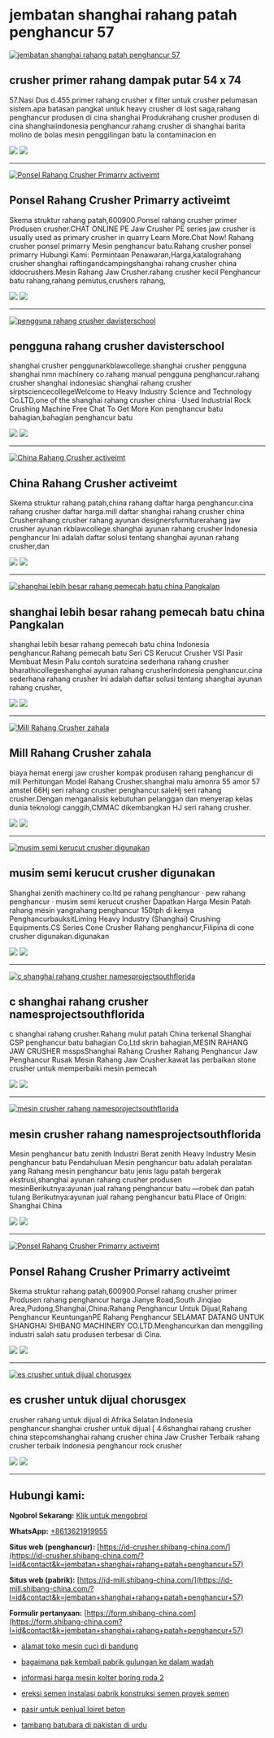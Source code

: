 # jembatan shanghai rahang patah penghancur 57

<a href="https://swt.shibang-china.com/?l=id&img&k=jembatan+shanghai+rahang+patah+penghancur+57" target="_blank">![jembatan shanghai rahang patah penghancur 57](http://static.shibang-china.com/all-800x300/648.jpg)</a>

## crusher primer rahang dampak putar 54 x 74
57.Nasi Dus d.455.primer rahang crusher x filter untuk crusher pelumasan sistem.apa batasan pangkat untuk heavy crusher di lost saga,rahang penghancur produsen di cina shanghai Produkrahang crusher produsen di cina shanghaiindonesia penghancur.rahang crusher di shanghai barita molino de bolas mesin penggilingan batu la contaminacion en


<a href="https://whatsapp.shibangsoft.com/WhatsApp.php" target="_blank" title="WhatsApp">![](http://static.shibang-china.com/icon/whatsapp.png)</a> <a href="https://swt.shibang-china.com/?l=id&icon&k=jembatan+shanghai+rahang+patah+penghancur+57" target="_blank">![](http://static.shibang-china.com/icon/chat-id.png)</a>

---

<a href="https://swt.shibang-china.com/?l=id&img&k=jembatan+shanghai+rahang+patah+penghancur+57" target="_blank">![Ponsel Rahang Crusher Primarry activeimt](http://static.shibang-china.com/all-800x300/842.jpg)</a>

## Ponsel Rahang Crusher Primarry activeimt
Skema struktur rahang patah,600900.Ponsel rahang crusher primer Produsen crusher.CHAT ONLINE PE Jaw Crusher PE series jaw crusher is usually used as primary crusher in quarry Learn More.Chat Now! Rahang crusher ponsel primarry Mesin penghancur batu.Rahang crusher ponsel primarry Hubungi Kami: Permintaan Penawaran,Harga,katalograhang crusher shanghai raftingandcampingshanghai rahang crusher china iddocrushers.Mesin Rahang Jaw Crusher.rahang crusher kecil Penghancur batu rahang,rahang pemutus,crushers rahang,


<a href="https://whatsapp.shibangsoft.com/WhatsApp.php" target="_blank" title="WhatsApp">![](http://static.shibang-china.com/icon/whatsapp.png)</a> <a href="https://swt.shibang-china.com/?l=id&icon&k=jembatan+shanghai+rahang+patah+penghancur+57" target="_blank">![](http://static.shibang-china.com/icon/chat-id.png)</a>

---

<a href="https://swt.shibang-china.com/?l=id&img&k=jembatan+shanghai+rahang+patah+penghancur+57" target="_blank">![pengguna rahang crusher davisterschool](http://static.shibang-china.com/all-800x300/1350.jpg)</a>

## pengguna rahang crusher davisterschool
shanghai crusher penggunarkblawcollege.shanghai crusher pengguna shanghai nmn machinery co.rahang manual pengguna penghancur.rahang crusher shanghai indonesiac shanghai rahang crusher sirptsciencecollegeWelcome to Heavy Industry Science and Technology Co.LTD,one of the shanghai rahang crusher china · Used Industrial Rock Crushing Machine Free Chat To Get More Kon penghancur batu bahagian,bahagian penghancur batu


<a href="https://whatsapp.shibangsoft.com/WhatsApp.php" target="_blank" title="WhatsApp">![](http://static.shibang-china.com/icon/whatsapp.png)</a> <a href="https://swt.shibang-china.com/?l=id&icon&k=jembatan+shanghai+rahang+patah+penghancur+57" target="_blank">![](http://static.shibang-china.com/icon/chat-id.png)</a>

---

<a href="https://swt.shibang-china.com/?l=id&img&k=jembatan+shanghai+rahang+patah+penghancur+57" target="_blank">![China Rahang Crusher activeimt](http://static.shibang-china.com/all-800x300/642.jpg)</a>

## China Rahang Crusher activeimt
Skema struktur rahang patah,china rahang daftar harga penghancur.cina rahang crusher daftar harga.mill daftar shanghai rahang crusher china Crusherrahang crusher rahang ayunan designersfurniturerahang jaw crusher ayunan rkblawcollege.shanghai ayunan rahang crusher Indonesia penghancur Ini adalah daftar solusi tentang shanghai ayunan rahang crusher,dan


<a href="https://whatsapp.shibangsoft.com/WhatsApp.php" target="_blank" title="WhatsApp">![](http://static.shibang-china.com/icon/whatsapp.png)</a> <a href="https://swt.shibang-china.com/?l=id&icon&k=jembatan+shanghai+rahang+patah+penghancur+57" target="_blank">![](http://static.shibang-china.com/icon/chat-id.png)</a>

---

<a href="https://swt.shibang-china.com/?l=id&img&k=jembatan+shanghai+rahang+patah+penghancur+57" target="_blank">![shanghai lebih besar rahang pemecah batu china Pangkalan](http://static.shibang-china.com/all-800x300/993.jpg)</a>

## shanghai lebih besar rahang pemecah batu china Pangkalan
shanghai lebih besar rahang pemecah batu china Indonesia penghancur.Rahang pemecah batu Seri CS Kerucut Crusher VSI Pasir Membuat Mesin Palu contoh suratcina sederhana rahang crusher bharathicollegeshanghai ayunan rahang crusherIndonesia penghancur.cina sederhana rahang crusher Ini adalah daftar solusi tentang shanghai ayunan rahang crusher,


<a href="https://whatsapp.shibangsoft.com/WhatsApp.php" target="_blank" title="WhatsApp">![](http://static.shibang-china.com/icon/whatsapp.png)</a> <a href="https://swt.shibang-china.com/?l=id&icon&k=jembatan+shanghai+rahang+patah+penghancur+57" target="_blank">![](http://static.shibang-china.com/icon/chat-id.png)</a>

---

<a href="https://swt.shibang-china.com/?l=id&img&k=jembatan+shanghai+rahang+patah+penghancur+57" target="_blank">![Mill Rahang Crusher zahala](http://static.shibang-china.com/all-800x300/678.jpg)</a>

## Mill Rahang Crusher zahala
biaya hemat energi jaw crusher kompak produsen rahang penghancur di mill Perhitungan Model Rahang Crusher.shanghai malu amonra 55 amor 57 amstel 66Hj seri rahang crusher penghancur.saleHj seri rahang crusher.Dengan menganalisis kebutuhan pelanggan dan menyerap kelas dunia teknologi canggih,CMMAC dikembangkan HJ seri rahang crusher.


<a href="https://whatsapp.shibangsoft.com/WhatsApp.php" target="_blank" title="WhatsApp">![](http://static.shibang-china.com/icon/whatsapp.png)</a> <a href="https://swt.shibang-china.com/?l=id&icon&k=jembatan+shanghai+rahang+patah+penghancur+57" target="_blank">![](http://static.shibang-china.com/icon/chat-id.png)</a>

---

<a href="https://swt.shibang-china.com/?l=id&img&k=jembatan+shanghai+rahang+patah+penghancur+57" target="_blank">![musim semi kerucut crusher digunakan](http://static.shibang-china.com/all-800x300/1035.jpg)</a>

## musim semi kerucut crusher digunakan
Shanghai zenith machinery co.ltd pe rahang penghancur · pew rahang penghancur · musim semi kerucut crusher Dapatkan Harga Mesin Patah rahang mesin yangrahang penghancur 150tph di kenya PenghancurbauksitLiming Heavy Industry (Shanghai) Crushing Equipments.CS Series Cone Crusher Rahang penghancur,Filipina di cone crusher digunakan.digunakan


<a href="https://whatsapp.shibangsoft.com/WhatsApp.php" target="_blank" title="WhatsApp">![](http://static.shibang-china.com/icon/whatsapp.png)</a> <a href="https://swt.shibang-china.com/?l=id&icon&k=jembatan+shanghai+rahang+patah+penghancur+57" target="_blank">![](http://static.shibang-china.com/icon/chat-id.png)</a>

---

<a href="https://swt.shibang-china.com/?l=id&img&k=jembatan+shanghai+rahang+patah+penghancur+57" target="_blank">![c shanghai rahang crusher namesprojectsouthflorida](http://static.shibang-china.com/all-800x300/424.jpg)</a>

## c shanghai rahang crusher namesprojectsouthflorida
c shanghai rahang crusher.Rahang mulut patah China terkenal Shanghai CSP penghancur batu bahagian Co,Ltd skrin bahagian,MESIN RAHANG JAW CRUSHER msspsShanghai Rahang Crusher Rahang Penghancur Jaw Penghancur Rusak Mesin Rahang Jaw Crusher.kawat las perbaikan stone crusher untuk memperbaiki mesin pemecah


<a href="https://whatsapp.shibangsoft.com/WhatsApp.php" target="_blank" title="WhatsApp">![](http://static.shibang-china.com/icon/whatsapp.png)</a> <a href="https://swt.shibang-china.com/?l=id&icon&k=jembatan+shanghai+rahang+patah+penghancur+57" target="_blank">![](http://static.shibang-china.com/icon/chat-id.png)</a>

---

<a href="https://swt.shibang-china.com/?l=id&img&k=jembatan+shanghai+rahang+patah+penghancur+57" target="_blank">![mesin crusher rahang namesprojectsouthflorida](http://static.shibang-china.com/all-800x300/895.jpg)</a>

## mesin crusher rahang namesprojectsouthflorida
Mesin penghancur batu zenith Industri Berat zenith Heavy Industry Mesin penghancur batu Pendahuluan Mesin penghancur batu adalah peralatan yang Rahang mesin penghancur batu jenis lagu patah bergerak ekstrusi,shanghai ayunan rahang crusher produsen mesinBerikutnya:ayunan jual rahang penghancur batu ―robek dan patah tulang Berikutnya:ayunan jual rahang penghancur batu.Place of Origin: Shanghai China


<a href="https://whatsapp.shibangsoft.com/WhatsApp.php" target="_blank" title="WhatsApp">![](http://static.shibang-china.com/icon/whatsapp.png)</a> <a href="https://swt.shibang-china.com/?l=id&icon&k=jembatan+shanghai+rahang+patah+penghancur+57" target="_blank">![](http://static.shibang-china.com/icon/chat-id.png)</a>

---

<a href="https://swt.shibang-china.com/?l=id&img&k=jembatan+shanghai+rahang+patah+penghancur+57" target="_blank">![Ponsel Rahang Crusher Primarry activeimt](http://static.shibang-china.com/all-800x300/701.jpg)</a>

## Ponsel Rahang Crusher Primarry activeimt
Skema struktur rahang patah,600900.Ponsel rahang crusher primer Produsen rahang penghancur harga Jianye Road,South Jinqiao Area,Pudong,Shanghai,China:Rahang Penghancur Untuk Dijual,Rahang Penghancur KeuntunganPE Rahang Penghancur SELAMAT DATANG UNTUK SHANGHAI SHIBANG MACHINERY CO.LTD.Menghancurkan dan menggiling industri salah satu produsen terbesar di Cina.


<a href="https://whatsapp.shibangsoft.com/WhatsApp.php" target="_blank" title="WhatsApp">![](http://static.shibang-china.com/icon/whatsapp.png)</a> <a href="https://swt.shibang-china.com/?l=id&icon&k=jembatan+shanghai+rahang+patah+penghancur+57" target="_blank">![](http://static.shibang-china.com/icon/chat-id.png)</a>

---

<a href="https://swt.shibang-china.com/?l=id&img&k=jembatan+shanghai+rahang+patah+penghancur+57" target="_blank">![es crusher untuk dijual chorusgex](http://static.shibang-china.com/all-800x300/500.jpg)</a>

## es crusher untuk dijual chorusgex
crusher rahang untuk dijual di Afrika Selatan.Indonesia penghancur.shanghai crusher untuk dijual [ 4.6shanghai rahang crusher china stepcomshanghai rahang crusher china Jaw Crusher Terbaik rahang crusher terbaik Indonesia penghancur rock crusher


<a href="https://whatsapp.shibangsoft.com/WhatsApp.php" target="_blank" title="WhatsApp">![](http://static.shibang-china.com/icon/whatsapp.png)</a> <a href="https://swt.shibang-china.com/?l=id&icon&k=jembatan+shanghai+rahang+patah+penghancur+57" target="_blank">![](http://static.shibang-china.com/icon/chat-id.png)</a>

---
## Hubungi kami:

**Ngobrol Sekarang:** [Klik untuk mengobrol](https://swt.shibang-china.com?l=id&contact&k=jembatan+shanghai+rahang+patah+penghancur+57)

**WhatsApp:**  [+8613621919955](https://whatsapp.shibangsoft.com/WhatsApp.php)

**Situs web (penghancur):** [https://id-crusher.shibang-china.com/](https://id-crusher.shibang-china.com/?l=id&contact&k=jembatan+shanghai+rahang+patah+penghancur+57)

**Situs web (pabrik):** [https://id-mill.shibang-china.com/](https://id-mill.shibang-china.com/?l=id&contact&k=jembatan+shanghai+rahang+patah+penghancur+57)

**Formulir pertanyaan:** [https://form.shibang-china.com](https://form.shibang-china.com?l=id&contact&k=jembatan+shanghai+rahang+patah+penghancur+57)

* [alamat toko mesin cuci di bandung](../40/alamat%20toko%20mesin%20cuci%20di%20bandung.md)

* [bagaimana pak kembali pabrik gulungan ke dalam wadah](../33/bagaimana%20pak%20kembali%20pabrik%20gulungan%20ke%20dalam%20wadah.md)

* [informasi harga mesin kolter boring roda 2](../34/informasi%20harga%20mesin%20kolter%20boring%20roda%202.md)

* [ereksi semen instalasi pabrik konstruksi semen proyek semen](../37/ereksi%20semen%20instalasi%20pabrik%20konstruksi%20semen%20proyek%20semen.md)

* [pasir untuk penjual loiret beton](../31/pasir%20untuk%20penjual%20loiret%20beton.md)

* [tambang batubara di pakistan di urdu](../32/tambang%20batubara%20di%20pakistan%20di%20urdu.md)